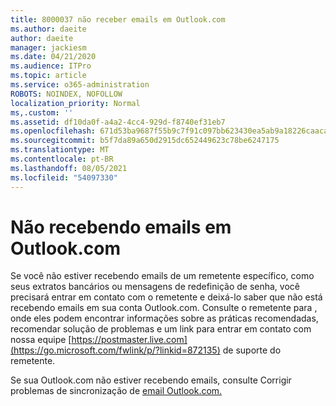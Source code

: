 ```yaml
---
title: 8000037 não receber emails em Outlook.com
ms.author: daeite
author: daeite
manager: jackiesm
ms.date: 04/21/2020
ms.audience: ITPro
ms.topic: article
ms.service: o365-administration
ROBOTS: NOINDEX, NOFOLLOW
localization_priority: Normal
ms,.custom: ''
ms.assetid: df10da0f-a4a2-4cc4-929d-f8740ef31eb7
ms.openlocfilehash: 671d53ba9687f55b9c7f91c097bb623430ea5ab9a18226caacabdc92f6b410d8
ms.sourcegitcommit: b5f7da89a650d2915dc652449623c78be6247175
ms.translationtype: MT
ms.contentlocale: pt-BR
ms.lasthandoff: 08/05/2021
ms.locfileid: "54097330"
---
```

# <a name="not-receiving-mail-in-outlookcom"></a>Não recebendo emails em Outlook.com

Se você não estiver recebendo emails de um remetente específico, como seus extratos bancários ou mensagens de redefinição de senha, você precisará entrar em contato com o remetente e deixá-lo saber que não está recebendo emails em sua conta Outlook.com. Consulte o remetente para , onde eles podem encontrar informações sobre as práticas recomendadas, recomendar solução de problemas e um link para entrar em contato com nossa equipe [https://postmaster.live.com](https://go.microsoft.com/fwlink/p/?linkid=872135) de suporte do remetente.
  
Se sua Outlook.com não estiver recebendo emails, consulte Corrigir problemas de sincronização de [email Outlook.com.](https://go.microsoft.com/fwlink/p/?linkid=874363)
  

